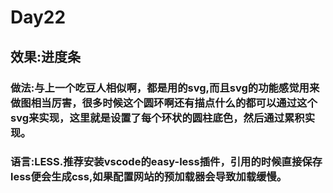 # Day22

## 效果:进度条

### 做法:与上一个吃豆人相似啊，都是用的svg,而且svg的功能感觉用来做图相当厉害，很多时候这个圆环啊还有描点什么的都可以通过这个svg来实现，这里就是设置了每个环状的圆柱底色，然后通过累积实现。
### 语言:LESS.推荐安装vscode的easy-less插件，引用的时候直接保存less便会生成css,如果配置网站的预加载器会导致加载缓慢。